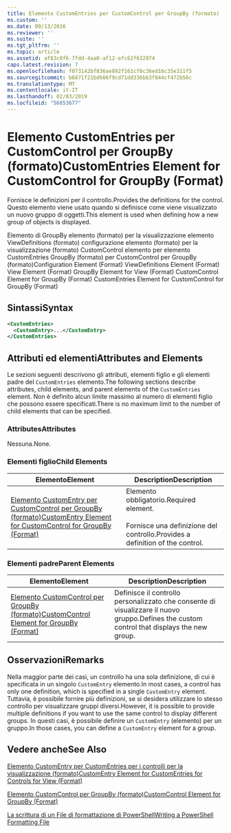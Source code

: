 ```yaml
---
title: Elemento CustomEntries per CustomControl per GroupBy (formato) | Microsoft Docs
ms.custom: ''
ms.date: 09/13/2016
ms.reviewer: ''
ms.suite: ''
ms.tgt_pltfrm: ''
ms.topic: article
ms.assetid: af83c0f6-7fdd-4aa0-af12-efc62f632974
caps.latest.revision: 7
ms.openlocfilehash: f073142bf836ae892f161cf8c36ed16c35e311f5
ms.sourcegitcommit: b6871f21bd666f9cd71dd336bb3f844cf472b56c
ms.translationtype: MT
ms.contentlocale: it-IT
ms.lasthandoff: 02/03/2019
ms.locfileid: "56853677"
---
```

# <a name="customentries-element-for-customcontrol-for-groupby-format"></a><span data-ttu-id="78033-102">Elemento CustomEntries per CustomControl per GroupBy (formato)</span><span class="sxs-lookup"><span data-stu-id="78033-102">CustomEntries Element for CustomControl for GroupBy (Format)</span></span>

<span data-ttu-id="78033-103">Fornisce le definizioni per il controllo.</span><span class="sxs-lookup"><span data-stu-id="78033-103">Provides the definitions for the control.</span></span> <span data-ttu-id="78033-104">Questo elemento viene usato quando si definisce come viene visualizzato un nuovo gruppo di oggetti.</span><span class="sxs-lookup"><span data-stu-id="78033-104">This element is used when defining how a new group of objects is displayed.</span></span>

<span data-ttu-id="78033-105">Elemento di GroupBy elemento (formato) per la visualizzazione elemento ViewDefinitions (formato) configurazione elemento (formato) per la visualizzazione (formato) CustomControl elemento per elemento CustomEntries GroupBy (formato) per CustomControl per GroupBy (formato)</span><span class="sxs-lookup"><span data-stu-id="78033-105">Configuration Element (Format) ViewDefinitions Element (Format) View Element (Format) GroupBy Element for View (Format) CustomControl Element for GroupBy (Format) CustomEntries Element for CustomControl for GroupBy (Format)</span></span>

## <a name="syntax"></a><span data-ttu-id="78033-106">Sintassi</span><span class="sxs-lookup"><span data-stu-id="78033-106">Syntax</span></span>

```xml
<CustomEntries>
  <CustomEntry>...</CustomEntry>
</CustomEntries>
```

## <a name="attributes-and-elements"></a><span data-ttu-id="78033-107">Attributi ed elementi</span><span class="sxs-lookup"><span data-stu-id="78033-107">Attributes and Elements</span></span>

<span data-ttu-id="78033-108">Le sezioni seguenti descrivono gli attributi, elementi figlio e gli elementi padre del `CustomEntries` elemento.</span><span class="sxs-lookup"><span data-stu-id="78033-108">The following sections describe attributes, child elements, and parent elements of the `CustomEntries` element.</span></span> <span data-ttu-id="78033-109">Non è definito alcun limite massimo al numero di elementi figlio che possono essere specificati.</span><span class="sxs-lookup"><span data-stu-id="78033-109">There is no maximum limit to the number of child elements that can be specified.</span></span>

### <a name="attributes"></a><span data-ttu-id="78033-110">Attributes</span><span class="sxs-lookup"><span data-stu-id="78033-110">Attributes</span></span>

<span data-ttu-id="78033-111">Nessuna.</span><span class="sxs-lookup"><span data-stu-id="78033-111">None.</span></span>

### <a name="child-elements"></a><span data-ttu-id="78033-112">Elementi figlio</span><span class="sxs-lookup"><span data-stu-id="78033-112">Child Elements</span></span>

|<span data-ttu-id="78033-113">Elemento</span><span class="sxs-lookup"><span data-stu-id="78033-113">Element</span></span>|<span data-ttu-id="78033-114">Description</span><span class="sxs-lookup"><span data-stu-id="78033-114">Description</span></span>|
|-------------|-----------------|
|[<span data-ttu-id="78033-115">Elemento CustomEntry per CustomControl per GroupBy (formato)</span><span class="sxs-lookup"><span data-stu-id="78033-115">CustomEntry Element for CustomControl for GroupBy (Format)</span></span>](./customentry-element-for-customcontrol-for-groupby-format.md)|<span data-ttu-id="78033-116">Elemento obbligatorio.</span><span class="sxs-lookup"><span data-stu-id="78033-116">Required element.</span></span><br /><br /> <span data-ttu-id="78033-117">Fornisce una definizione del controllo.</span><span class="sxs-lookup"><span data-stu-id="78033-117">Provides a definition of the control.</span></span>|

### <a name="parent-elements"></a><span data-ttu-id="78033-118">Elementi padre</span><span class="sxs-lookup"><span data-stu-id="78033-118">Parent Elements</span></span>

|<span data-ttu-id="78033-119">Elemento</span><span class="sxs-lookup"><span data-stu-id="78033-119">Element</span></span>|<span data-ttu-id="78033-120">Description</span><span class="sxs-lookup"><span data-stu-id="78033-120">Description</span></span>|
|-------------|-----------------|
|[<span data-ttu-id="78033-121">Elemento CustomControl per GroupBy (formato)</span><span class="sxs-lookup"><span data-stu-id="78033-121">CustomControl Element for GroupBy (Format)</span></span>](./customcontrol-element-for-groupby-format.md)|<span data-ttu-id="78033-122">Definisce il controllo personalizzato che consente di visualizzare il nuovo gruppo.</span><span class="sxs-lookup"><span data-stu-id="78033-122">Defines the custom control that displays the new group.</span></span>|

## <a name="remarks"></a><span data-ttu-id="78033-123">Osservazioni</span><span class="sxs-lookup"><span data-stu-id="78033-123">Remarks</span></span>

<span data-ttu-id="78033-124">Nella maggior parte dei casi, un controllo ha una sola definizione, di cui è specificata in un singolo `CustomEntry` elemento.</span><span class="sxs-lookup"><span data-stu-id="78033-124">In most cases, a control has only one definition, which is specified in a single `CustomEntry` element.</span></span> <span data-ttu-id="78033-125">Tuttavia, è possibile fornire più definizioni, se si desidera utilizzare lo stesso controllo per visualizzare gruppi diversi.</span><span class="sxs-lookup"><span data-stu-id="78033-125">However, it is possible to provide multiple definitions if you want to use the same control to display different groups.</span></span> <span data-ttu-id="78033-126">In questi casi, è possibile definire un `CustomEntry` (elemento) per un gruppo.</span><span class="sxs-lookup"><span data-stu-id="78033-126">In those cases, you can define a `CustomEntry` element for a group.</span></span>

## <a name="see-also"></a><span data-ttu-id="78033-127">Vedere anche</span><span class="sxs-lookup"><span data-stu-id="78033-127">See Also</span></span>

[<span data-ttu-id="78033-128">Elemento CustomEntry per CustomEntries per i controlli per la visualizzazione (formato)</span><span class="sxs-lookup"><span data-stu-id="78033-128">CustomEntry Element for CustomEntries for Controls for View (Format)</span></span>](./customentry-element-for-customentries-for-controls-for-view-format.md)

[<span data-ttu-id="78033-129">Elemento CustomControl per GroupBy (formato)</span><span class="sxs-lookup"><span data-stu-id="78033-129">CustomControl Element for GroupBy (Format)</span></span>](./customcontrol-element-for-groupby-format.md)

[<span data-ttu-id="78033-130">La scrittura di un File di formattazione di PowerShell</span><span class="sxs-lookup"><span data-stu-id="78033-130">Writing a PowerShell Formatting File</span></span>](./writing-a-powershell-formatting-file.md)
